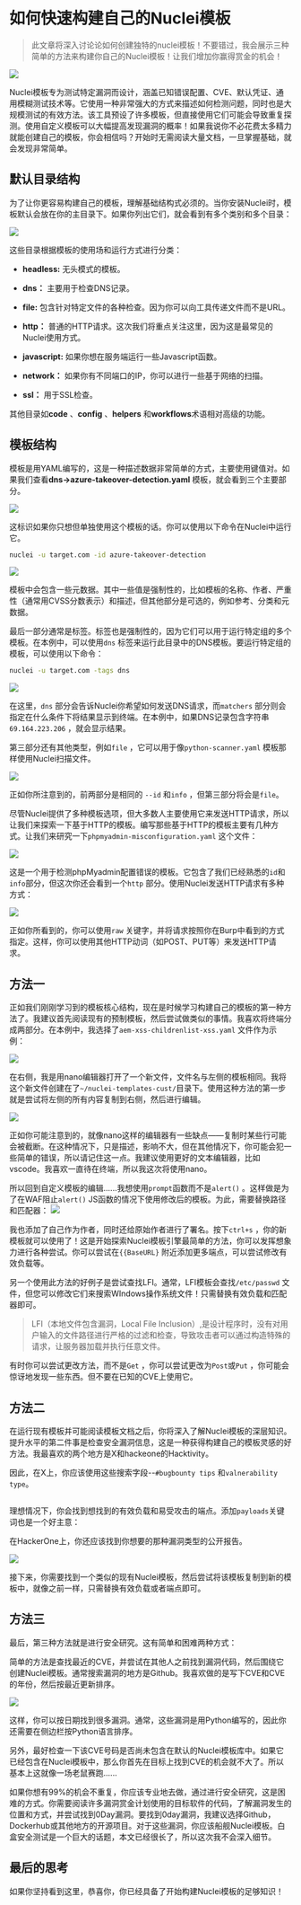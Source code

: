 # 如何快速构建自己的Nuclei模板

> 此文章将深入讨论论如何创建独特的nuclei模板！不要错过，我会展示三种简单的方法来构建你自己的Nuclei模板！让我们增加你赢得赏金的机会！

![](../img/1_21zaMW9juoPdZNFtC4IXfQ.webp)



Nuclei模板专为测试特定漏洞而设计，涵盖已知错误配置、CVE、默认凭证、通用模糊测试技术等。它使用一种非常强大的方式来描述如何检测问题，同时也是大规模测试的有效方法。该工具预设了许多模板，但直接使用它们可能会导致重复探测。使用自定义模板可以大幅提高发现漏洞的概率！如果我说你不必花费太多精力就能创建自己的模板，你会相信吗？开始时无需阅读大量文档，一旦掌握基础，就会发现非常简单。

## 默认目录结构

为了让你更容易构建自己的模板，理解基础结构式必须的。当你安装Nuclei时，模板默认会放在你的主目录下。如果你列出它们，就会看到有多个类别和多个目录：

![](../img/0_3ZVF66RU3bRavqYt.webp)



这些目录根据模板的使用场和运行方式进行分类：

- **headless:** 无头模式的模板。

- **dns：** 主要用于检查DNS记录。

- **file:** 包含针对特定文件的各种检查。因为你可以向工具传递文件而不是URL。

- **http：** 普通的HTTP请求。这次我们将重点关注这里，因为这是最常见的Nuclei使用方式。

- **javascript:** 如果你想在服务端运行一些Javascript函数。

- **network：** 如果你有不同端口的IP，你可以进行一些基于网络的扫描。

- **ssl：** 用于SSL检查。

其他目录如**code** 、**config** 、**helpers** 和**workflows**术语相对高级的功能。

## 模板结构

模板是用YAML编写的，这是一种描述数据非常简单的方式，主要使用键值对。如果我们查看**dns->azure-takeover-detection.yaml** 模板，就会看到三个主要部分。

![](../img/0_9U6qMkLLS0YrvhMd.webp)

这标识如果你只想但单独使用这个模板的话。你可以使用以下命令在Nuclei中运行它。

```bash
nuclei -u target.com -id azure-takeover-detection
```

![](../img/0_Iq7fswaQF9bDk4Xd.webp)

模板中会包含一些元数据。其中一些值是强制性的，比如模板的名称、作者、严重性（通常用CVSS分数表示）和描述，但其他部分是可选的，例如参考、分类和元数据。

最后一部分通常是标签。标签也是强制性的，因为它们可以用于运行特定组的多个模板。在本例中，可以使用`dns` 标签来运行此目录中的DNS模板。要运行特定组的模板，可以使用以下命令：

```bash
nuclei -u target.com -tags dns
```

![](../img/0_Qry3Gdvkkon7r2r8.webp)

在这里，`dns` 部分会告诉Nuclei你希望如何发送DNS请求，而`matchers` 部分则会指定在什么条件下将结果显示到终端。在本例中，如果DNS记录包含字符串`69.164.223.206` ，就会显示结果。

第三部分还有其他类型，例如`file` ，它可以用于像`python-scanner.yaml` 模板那样使用Nuclei扫描文件。

![](../img/0_ELXvHGo6cLYmoRTp.webp)

正如你所注意到的，前两部分是相同的 `--id` 和`info` ，但第三部分将会是`file`。

尽管Nuclei提供了多种模板选项，但大多数人主要使用它来发送HTTP请求，所以让我们来探索一下基于HTTP的模板。编写那些基于HTTP的模板主要有几种方式。让我们来研究一下`phpmyadmin-misconfiguration.yaml` 这个文件：

![](../img/0_J8LrlyUU-72SS7ft.webp)

这是一个用于检测phpMyadmin配置错误的模板。它包含了我们已经熟悉的`id`和`info`部分，但这次你还会看到一个`http` 部分。使用Nuclei发送HTTP请求有多种方式：

![](../img/0_CYC9EjjvfRrvppPY.webp)

正如你所看到的，你可以使用`raw` 关键字，并将请求按照你在Burp中看到的方式指定。这样，你可以使用其他HTTP动词（如POST、PUT等）来发送HTTP请求。

## 方法一

正如我们刚刚学习到的模板核心结构，现在是时候学习构建自己的模板的第一种方法了。我建议首先阅读现有的预制模板，然后尝试做类似的事情。我喜欢将终端分成两部分。在本例中，我选择了`aem-xss-childrenlist-xss.yaml` 文件作为示例：

![](../img/0_fIPZczN3iU0ftjrs.webp)

在右侧，我是用nano编辑器打开了一个新文件，文件名与左侧的模板相同。我将这个新文件创建在了`~/nuclei-templates-cust/`目录下。使用这种方法的第一步就是尝试将左侧的所有内容复制到右侧，然后进行编辑。

![](../img/0_DDQVDyBdLySV0skm.webp)

正如你可能注意到的，就像nano这样的编辑器有一些缺点——复制时某些行可能会被截断。在这种情况下，只是描述，影响不大，但在其他情况下，你可能会犯一些简单的错误，所以请记住这一点。我建议使用更好的文本编辑器，比如vscode。我喜欢一直待在终端，所以我这次将使用nano。

所以回到自定义模板的编辑......我想使用`prompt`函数而不是`alert()` 。这样做是为了在WAF阻止`alert()` JS函数的情况下使用修改后的模板。为此，需要替换路径和匹配器：
![](../img/0_dzp1CsPUtLJTJUNO.webp)

我也添加了自己作为作者，同时还给原始作者进行了署名。按下`ctrl+s` ，你的新模板就可以使用了！这是开始探索Nuclei模板引擎最简单的方法，你可以发挥想象力进行各种尝试。你可以尝试在`{{BaseURL}` 附近添加更多端点，可以尝试修改有效负载等。

另一个使用此方法的好例子是尝试查找LFI。通常，LFI模板会查找`/etc/passwd` 文件，但您可以修改它们来搜索WIndows操作系统文件！只需替换有效负载和匹配器即可。

> LFI（本地文件包含漏洞，Local File Inclusion）,是设计程序时，没有对用户输入的文件路径进行严格的过滤和检查，导致攻击者可以通过构造特殊的请求，让服务器加载并执行任意文件。

有时你可以尝试更改方法，而不是`Get` ，你可以尝试更改为`Post`或`Put` ，你可能会惊讶地发现一些东西。但不要在已知的CVE上使用它。

## 方法二

在运行现有模板并可能阅读模板文档之后，你将深入了解Nuclei模板的深层知识。提升水平的第二件事是检查安全漏洞信息，这是一种获得构建自己的模板灵感的好方法。我最喜欢的两个地方是X和hackeone的Hacktivity。

因此，在X上，你应该使用这些搜索字段--`#bugbounty tips` 和`valnerability type`。

<img src="../img/0_8kKVAiBQ1uZAQ82b.webp" title="" alt="" data-align="center">

理想情况下，你会找到想找到的有效负载和易受攻击的端点。添加`payloads`关键词也是一个好主意：

在HackerOne上，你还应该找到你想要的那种漏洞类型的公开报告。

![](../img/0_ZD0OgNzHZu9CNqHk.webp)

接下来，你需要找到一个类似的现有Nuclei模板，然后尝试将该模板复制到新的模板中，就像之前一样，只需替换有效负载或者端点即可。

## 方法三

最后，第三种方法就是进行安全研究。这有简单和困难两种方式：

简单的方法是查找最近的CVE，并尝试在其他人之前找到漏洞代码，然后围绕它创建Nuclei模板。通常搜索漏洞的地方是Github。我喜欢做的是写下CVE和CVE的年份，然后按最近更新排序。

![](../img/0_XyYRufghFuai8tWS.webp)

这样，你可以按日期找到很多漏洞。通常，这些漏洞是用Python编写的，因此你还需要在侧边栏按Python语言排序。

另外，最好检查一下该CVE号码是否尚未包含在默认的Nuclei模板库中。如果它已经包含在Nuclei模板中，那么你首先在目标上找到CVE的机会就不大了。所以基本上这就像一场老鼠赛跑......

如果你想有99%的机会不重复，你应该专业地去做，通过进行安全研究，这是困难的方式。你需要阅读许多漏洞赏金计划使用的目标软件的代码，了解漏洞发生的位置和方式，并尝试找到0Day漏洞。要找到0day漏洞，我建议选择Github，Dockerhub或其他地方的开源项目。对于这些漏洞，你应该船舰Nuclei模板。白盒安全测试是一个巨大的话题，本文已经很长了，所以这次我不会深入细节。

## 最后的思考

如果你坚持看到这里，恭喜你，你已经具备了开始构建Nuclei模板的足够知识！



